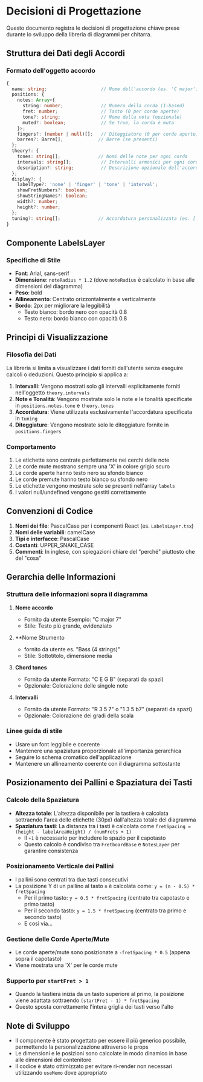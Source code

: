 # Decisioni di Progettazione

Questo documento registra le decisioni di progettazione chiave prese durante lo sviluppo della libreria di diagrammi per chitarra.

## Struttura dei Dati degli Accordi

### Formato dell'oggetto accordo
```typescript
{
  name: string;                    // Nome dell'accordo (es. 'C major')
  positions: {
    notes: Array<{
      string: number;              // Numero della corda (1-based)
      fret: number;                // Tasto (0 per corde aperte)
      tone?: string;               // Nome della nota (opzionale)
      muted?: boolean;             // Se true, la corda è muta
    }>;
    fingers?: (number | null)[];   // Diteggiature (0 per corde aperte, null per mute)
    barres?: Barre[];             // Barre (se presenti)
  };
  theory?: {
    tones: string[];              // Nomi delle note per ogni corda
    intervals: string[];           // Intervalli armonici per ogni corda
    description?: string;          // Descrizione opzionale dell'accordo
  };
  display?: {
    labelType?: 'none' | 'finger' | 'tone' | 'interval';
    showFretNumbers?: boolean;
    showStringNames?: boolean;
    width?: number;
    height?: number;
  };
  tuning?: string[];              // Accordatura personalizzata (es. ['E', 'A', 'D', 'G', 'B', 'E'])
}
```

## Componente LabelsLayer

### Specifiche di Stile
- **Font**: Arial, sans-serif
- **Dimensione**: `noteRadius * 1.2` (dove `noteRadius` è calcolato in base alle dimensioni del diagramma)
- **Peso**: bold
- **Allineamento**: Centrato orizzontalmente e verticalmente
- **Bordo**: 2px per migliorare la leggibilità
  - Testo bianco: bordo nero con opacità 0.8
  - Testo nero: bordo bianco con opacità 0.8

## Principi di Visualizzazione

### Filosofia dei Dati
La libreria si limita a visualizzare i dati forniti dall'utente senza eseguire calcoli o deduzioni. Questo principio si applica a:

1. **Intervalli**: Vengono mostrati solo gli intervalli esplicitamente forniti nell'oggetto `theory.intervals`
2. **Note e Tonalità**: Vengono mostrate solo le note e le tonalità specificate in `positions.notes.tone` e `theory.tones`
3. **Accordatura**: Viene utilizzata esclusivamente l'accordatura specificata in `tuning`
4. **Diteggiature**: Vengono mostrate solo le diteggiature fornite in `positions.fingers`

### Comportamento
1. Le etichette sono centrate perfettamente nei cerchi delle note
2. Le corde mute mostrano sempre una 'X' in colore grigio scuro
3. Le corde aperte hanno testo nero su sfondo bianco
4. Le corde premute hanno testo bianco su sfondo nero
5. Le etichette vengono mostrate solo se presenti nell'array `labels`
6. I valori null/undefined vengono gestiti correttamente

## Convenzioni di Codice

1. **Nomi dei file**: PascalCase per i componenti React (es. `LabelsLayer.tsx`)
2. **Nomi delle variabili**: camelCase
3. **Tipi e interfacce**: PascalCase
4. **Costanti**: UPPER_SNAKE_CASE
5. **Commenti**: In inglese, con spiegazioni chiare del "perché" piuttosto che del "cosa"

## Gerarchia delle Informazioni

### Struttura delle informazioni sopra il diagramma

1. **Nome accordo**
   - Fornito da utente Esempio: "C major 7"
   - Stile: Testo più grande, evidenziato

2. **Nome Strumento 
   - fornito da utente es. "Bass (4 strings)" 
   - Stile: Sottotitolo, dimensione media

3. **Chord tones**
   - Fornito da utente Formato: "C E G B" (separati da spazi)
   - Opzionale: Colorazione delle singole note

4. **Intervalli**
   - Fornito da utente Formato: "R 3 5 7" o "1 3 5 b7" (separati da spazi)
   - Opzionale: Colorazione dei gradi della scala

### Linee guida di stile
- Usare un font leggibile e coerente
- Mantenere una spaziatura proporzionale all'importanza gerarchica
- Seguire lo schema cromatico dell'applicazione
- Mantenere un allineamento coerente con il diagramma sottostante

## Posizionamento dei Pallini e Spaziatura dei Tasti

### Calcolo della Spaziatura
- **Altezza totale**: L'altezza disponibile per la tastiera è calcolata sottraendo l'area delle etichette (30px) dall'altezza totale del diagramma
- **Spaziatura tasti**: La distanza tra i tasti è calcolata come `fretSpacing = (height - labelAreaHeight) / (numFrets + 1)`
  - Il `+1` è necessario per includere lo spazio per il capotasto
  - Questo calcolo è condiviso tra `FretboardBase` e `NotesLayer` per garantire consistenza

### Posizionamento Verticale dei Pallini
- I pallini sono centrati tra due tasti consecutivi
- La posizione Y di un pallino al tasto `n` è calcolata come: `y = (n - 0.5) * fretSpacing`
  - Per il primo tasto: `y = 0.5 * fretSpacing` (centrato tra capotasto e primo tasto)
  - Per il secondo tasto: `y = 1.5 * fretSpacing` (centrato tra primo e secondo tasto)
  - E così via...

### Gestione delle Corde Aperte/Mute
- Le corde aperte/mute sono posizionate a `-fretSpacing * 0.5` (appena sopra il capotasto)
- Viene mostrata una 'X' per le corde mute

### Supporto per `startFret > 1`
- Quando la tastiera inizia da un tasto superiore al primo, la posizione viene adattata sottraendo `(startFret - 1) * fretSpacing`
- Questo sposta correttamente l'intera griglia dei tasti verso l'alto

## Note di Sviluppo

- Il componente è stato progettato per essere il più generico possibile, permettendo la personalizzazione attraverso le props
- Le dimensioni e le posizioni sono calcolate in modo dinamico in base alle dimensioni del contenitore
- Il codice è stato ottimizzato per evitare ri-render non necessari utilizzando `useMemo` dove appropriato
